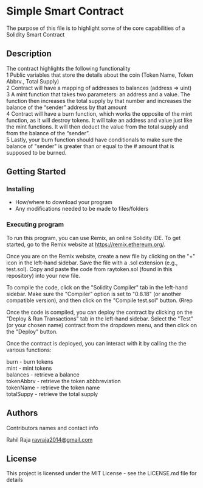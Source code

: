 # Simple Smart Contract

The purpose of this file is to highlight some of the core capabilities of a Solidity Smart Contract

## Description

The contract highlights the following functionality  
1 Public variables that store the details about the coin (Token Name, Token Abbrv., Total Supply)  
2 Contract will have a mapping of addresses to balances (address => uint)  
3 A mint function that takes two parameters: an address and a value. The function then increases the 
  total supply by that number and increases the balance of the “sender” address by that amount  
4 Contract will have a burn function, which works the opposite of the mint function, as it will destroy tokens. It 
  will take an address and value just like the mint functions. It will then deduct the value from the total supply 
  and from the balance of the “sender”.  
5 Lastly, your burn function should have conditionals to make sure the balance of "sender" is greater than or equal to the #
  amount that is supposed to be burned.  

## Getting Started

### Installing

* How/where to download your program
* Any modifications needed to be made to files/folders

### Executing program

To run this program, you can use Remix, an online Solidity IDE. To get started, go to the Remix website at https://remix.ethereum.org/.

Once you are on the Remix website, create a new file by clicking on the "+" icon in the left-hand sidebar. Save the file with a .sol extension (e.g., test.sol). Copy and paste the code from raytoken.sol (found in this repository) into your new file.

To compile the code, click on the "Solidity Compiler" tab in the left-hand sidebar. Make sure the "Compiler" option is set to "0.8.18" (or another compatible version), and then click on the "Compile test.sol" button. (Rrep

Once the code is compiled, you can deploy the contract by clicking on the "Deploy & Run Transactions" tab in the left-hand sidebar. Select the "Test" (or your chosen name) contract from the dropdown menu, and then click on the "Deploy" button.

Once the contract is deployed, you can interact with it by calling the the various functions:

burn - burn tokens  
mint - mint tokens  
balances - retrieve a balance  
tokenAbbrv - retrieve the token abbbreviation  
tokenName - retrieve the token name  
totalSuppy - retrieve the total supply  


## Authors

Contributors names and contact info

Rahil Raja
rayraja2014@gmail.com


## License

This project is licensed under the MIT License - see the LICENSE.md file for details
